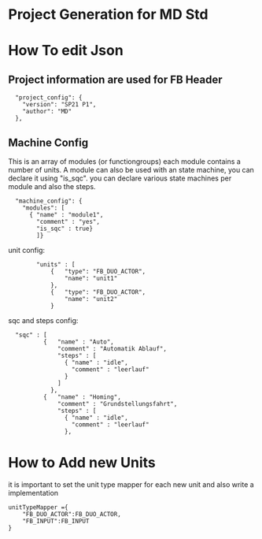 # Project Generation for MD Std

# How To edit Json
## Project information are used for FB Header
```
  "project_config": {
    "version": "SP21 P1",
    "author": "MD"
  },
```

## Machine Config 
This is an array of modules (or functiongroups) each module contains a number of units. A module can also be used with an state machine, you can declare it using "is_sqc". 
you can declare various state machines per module and also the steps.
```
  "machine_config": {
    "modules": [
      { "name" : "module1",
        "comment" : "yes",
        "is_sqc" : true}
        ]}
```
unit config:
```
        "units" : [
            {   "type": "FB_DUO_ACTOR",
                "name": "unit1"
            },
            {   "type": "FB_DUO_ACTOR",
                "name": "unit2"
            }
```
sqc and steps config:
```
  "sqc" : [
          {   "name" : "Auto",
              "comment" : "Automatik Ablauf",
              "steps" : [
                { "name" : "idle",
                  "comment" : "leerlauf"
                } 
              ]
            },
          {   "name" : "Homing",
              "comment" : "Grundstellungsfahrt",
              "steps" : [
                { "name" : "idle",
                  "comment" : "leerlauf"
                },
```


# How to Add new Units
it is important to set the unit type mapper for each new unit and also write a implementation
```
unitTypeMapper ={
    "FB_DUO_ACTOR":FB_DUO_ACTOR,
    "FB_INPUT":FB_INPUT
}
```
